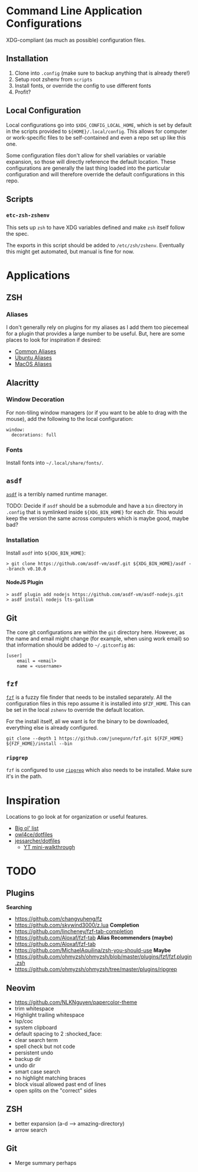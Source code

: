 # Command Line Application Configurations

XDG-compliant (as much as possible) configuration files.

## Installation

1. Clone into `.config` (make sure to backup anything that is already there!)
1. Setup root zshenv from `scripts`
1. Install fonts, or override the config to use different fonts
1. Profit?

## Local Configuration

Local configurations go into `$XDG_CONFIG_LOCAL_HOME`, which is set by default
in the scripts provided to `${HOME}/.local/config`. This allows for computer or
work-specific files to be self-contained and even a repo set up like this one.

Some configuration files don't allow for shell variables or variable expansion,
so those will directly reference the default location. These configurations are
generally the last thing loaded into the particular configuration and will
therefore override the default configurations in this repo.

## Scripts

### `etc-zsh-zshenv`

This sets up `zsh` to have XDG variables defined and make `zsh` itself follow
the spec.

The exports in this script should be added to `/etc/zsh/zshenv`. Eventually
this might get automated, but manual is fine for now.

# Applications

## ZSH

### Aliases

I don't generally rely on plugins for my aliases as I add them too piecemeal
for a plugin that provides a large number to be useful. But, here are some
places to look for inspiration if desired:

* [Common Aliases](https://github.com/ohmyzsh/ohmyzsh/tree/master/plugins/common-aliases)
* [Ubuntu Aliases](https://github.com/ohmyzsh/ohmyzsh/tree/master/plugins/ubuntu)
* [MacOS Aliases](https://github.com/ohmyzsh/ohmyzsh/tree/master/plugins/macos)


## Alacritty

### Window Decoration

For non-tiling window managers (or if you want to be able to drag with the
mouse), add the following to the local configuration:

```
window:
  decorations: full
```

### Fonts

Install fonts into `~/.local/share/fonts/`.

## `asdf`

[`asdf`](https://asdf-vm.com/) is a terribly named runtime manager.

TODO: Decide if `asdf` should be a submodule and have a `bin` directory in
`.config` that is symlinked inside `${XDG_BIN_HOME}` for each dir. This would
keep the version the same across computers which is maybe good, maybe bad?

### Installation

Install `asdf` into `${XDG_BIN_HOME}`:

```
> git clone https://github.com/asdf-vm/asdf.git ${XDG_BIN_HOME}/asdf --branch v0.10.0
```

#### NodeJS Plugin

```
> asdf plugin add nodejs https://github.com/asdf-vm/asdf-nodejs.git
> asdf install nodejs lts-gallium
```

## Git

The core git configurations are within the `git` directory here. However, as
the name and email might change (for example, when using work email) so that
information should be added to `~/.gitconfig` as:

```
[user]
    email = <email>
    name = <username>
```

## `fzf`

[`fzf`](https://github.com/junegunn/fzf) is a fuzzy file finder that needs to
be installed separately. All the configuration files in this repo assume it is
installed into `$FZF_HOME`. This can be set in the local `zshenv` to override
the default location.

For the install itself, all we want is for the binary to be downloaded,
everything else is already configured.

```
git clone --depth 1 https://github.com/junegunn/fzf.git ${FZF_HOME}
${FZF_HOME}/install --bin
```

### `ripgrep`

`fzf` is configured to use [`ripgrep`](https://github.com/BurntSushi/ripgrep)
which also needs to be installed. Make sure it's in the path.

# Inspiration

Locations to go look at for organization or useful features.

* [Big ol' list](https://dotfiles.github.io/inspiration/)
* [owl4ce/dotfiles](https://github.com/owl4ce/dotfiles)
* [jessarcher/dotfiles](https://github.com/owl4ce/dotfiles)
  * [YT mini-walkthrough](https://www.youtube.com/watch?v=434tljD-5C8)

# TODO


## Plugins

**Searching**
* https://github.com/changyuheng/fz
* https://github.com/skywind3000/z.lua
**Completion**
* https://github.com/lincheney/fzf-tab-completion
* https://github.com/Aloxaf/fzf-tab
**Alias Recommenders (maybe)**
* https://github.com/Aloxaf/fzf-tab
* https://github.com/MichaelAquilina/zsh-you-should-use
**Maybe**
* https://github.com/ohmyzsh/ohmyzsh/blob/master/plugins/fzf/fzf.plugin.zsh
* https://github.com/ohmyzsh/ohmyzsh/tree/master/plugins/ripgrep

## Neovim

* https://github.com/NLKNguyen/papercolor-theme
* trim whitespace
* Highlight trailing whitespace
* lsp/coc
* system clipboard
* default spacing to 2 :shocked_face:
* clear search term
* spell check but not code
* persistent undo
* backup dir
* undo dir
* smart case search
* no highlight matching braces
* block visual allowed past end of lines
* open splits on the "correct" sides

## ZSH

* better expansion (a-d<TAB> --> amazing-directory)
* arrow search

## Git

* Merge summary perhaps
